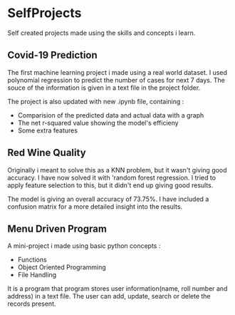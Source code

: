 # SelfProjects

Self created projects made using the skills and concepts i learn.

## Covid-19 Prediction
The first machine learning project i made using a real world dataset.
I used polynomial regression to predict the number of cases for next 7 days.
The souce of the information is given in a text file in the project folder.

The project is also updated with new .ipynb file, containing :
- Comparision of the predicted data and actual data with a graph
- The net r-squared value showing the model's efficieny
- Some extra features

## Red Wine Quality
Originally i meant to solve this as a KNN problem, but it wasn't giving good accuracy.
I have now solved it with 'random forest regression.
I tried to apply feature selection to this, but it didn't end up giving good results.
<p>The model is giving an overall accuracy of 73.75%.
I have included a confusion matrix for a more detailed insight into the results.

## Menu Driven Program
A mini-project i made using basic python concepts :
- Functions
- Object Oriented Programming
- File Handling
<p>It is a program that program stores user information(name, roll number and address) in a text file.
The user can add, update, search or delete the records present.
